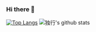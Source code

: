 ### Hi there 👋

<!--
**WalkAlone0325/WalkAlone0325** is a ✨ _special_ ✨ repository because its `README.md` (this file) appears on your GitHub profile.

Here are some ideas to get you started:

- 🔭 I’m currently working on ...
- 🌱 I’m currently learning ...
- 👯 I’m looking to collaborate on ...
- 🤔 I’m looking for help with ...
- 💬 Ask me about ...
- 📫 How to reach me: ...
- 😄 Pronouns: ...
- ⚡ Fun fact: ...
-->

[![Top Langs](https://github-readme-stats.vercel.app/api/top-langs/?username=WalkAlone0325&layout=default&theme=dracula)](https://github.com/WalkAlone0325/github-readme-stats)
![独行's github stats](https://github-readme-stats.vercel.app/api?username=WalkAlone0325&show_icons=true&theme=dracula)
